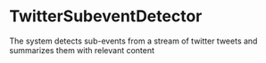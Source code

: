 TwitterSubeventDetector
=======================

The system detects sub-events from a stream of twitter tweets and summarizes them with relevant content

